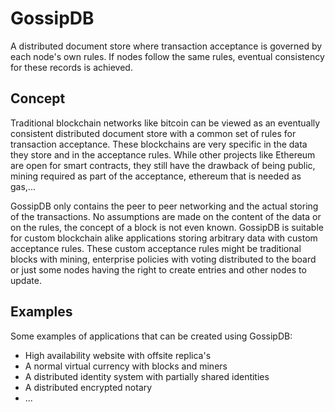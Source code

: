 # GossipDB
A distributed document store where transaction acceptance is governed by each node's own rules. If nodes follow the same rules, eventual consistency for these records is achieved.

## Concept
Traditional blockchain networks like bitcoin can be viewed as an eventually consistent distributed document store with a common set of rules for transaction acceptance. These blockchains are very specific in the data they store and in the acceptance rules. While other projects like Ethereum are open for smart contracts, they still have the drawback of being public, mining required as part of the acceptance, ethereum that is needed as gas,...

GossipDB only contains the peer to peer networking and the actual storing of the transactions. No assumptions are made on the content of the data or on the rules, the concept of a block is not even known.
GossipDB is suitable for custom blockchain alike applications storing arbitrary data with custom acceptance rules. These custom acceptance rules might be traditional blocks with mining, enterprise policies with voting distributed to the board or just some nodes having the right to create entries and other nodes to update.

## Examples
Some examples of applications that can be created using GossipDB:
* High availability website with offsite replica's
* A normal virtual currency with blocks and miners
* A distributed identity system with partially shared identities
* A distributed encrypted notary
* ...

